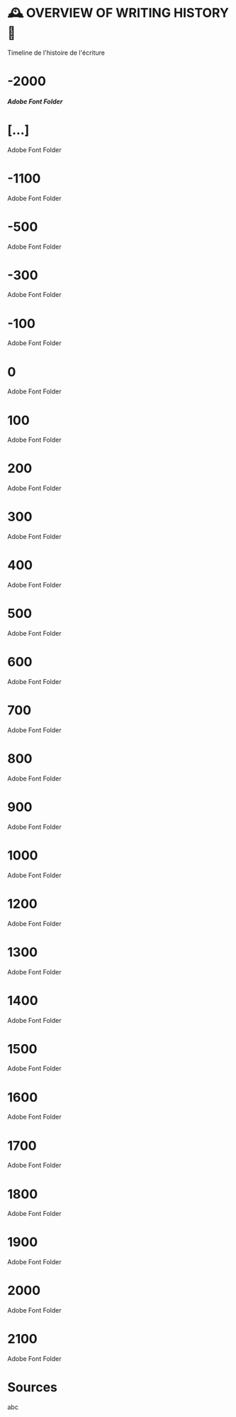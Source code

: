 # 🕰️ OVERVIEW OF WRITING HISTORY 👀
  Timeline de l'histoire de l'écriture
  
# -2000
  ##### Adobe Font Folder
#
#
#
# […]
  Adobe Font Folder
# -1100
  Adobe Font Folder  
# -500
  Adobe Font Folder  
# -300
  Adobe Font Folder  
# -100
  Adobe Font Folder  
# 0
  Adobe Font Folder  
# 100
  Adobe Font Folder  
# 200
  Adobe Font Folder  
# 300
  Adobe Font Folder  
# 400
  Adobe Font Folder  
# 500
  Adobe Font Folder  
# 600
  Adobe Font Folder  
# 700
  Adobe Font Folder  
# 800
  Adobe Font Folder  
# 900
  Adobe Font Folder  
# 1000
  Adobe Font Folder  
# 1200
  Adobe Font Folder  
# 1300
  Adobe Font Folder
# 1400
  Adobe Font Folder
# 1500
  Adobe Font Folder
# 1600
  Adobe Font Folder
# 1700
  Adobe Font Folder
# 1800
  Adobe Font Folder
# 1900
  Adobe Font Folder
# 2000
  Adobe Font Folder
# 2100
  Adobe Font Folder


# Sources
  abc
